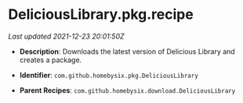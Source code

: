 # DeliciousLibrary.pkg.recipe

_Last updated 2021-12-23 20:01:50Z_

- **Description**: Downloads the latest version of Delicious Library and creates a package.

- **Identifier**: `com.github.homebysix.pkg.DeliciousLibrary`

- **Parent Recipes**: `com.github.homebysix.download.DeliciousLibrary`
